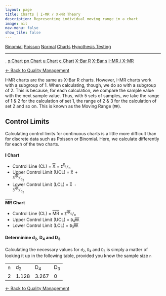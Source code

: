 ```yaml
---
layout: page
title: Charts | I-MR / X-MR Theory
description: Representing individual moving range in a chart
image: nil
nav-menu: false
show_tile: false
---
```


<a href="../binomial.html" class="button small">Binomial</a>
<a href="../poisson.html" class="button small">Poisson</a>
<a href="../normal" class="button small">Normal</a>
<a href="./" class="button special small">Charts</a>
<a href="../hypothesis-testing.html" class="button small">Hypothesis Testing</a>

<hr />

<a href="./" style="border-bottom: none;"><i class="icon fa-home">&nbsp;</i></a>
<a href="p.html" class="button small">p Chart</a>
<a href="pn.html" class="button small">pn Chart</a>
<a href="u.html" class="button small">u Chart</a>
<a href="c.html" class="button small">c Chart</a>
<a href="xbar-r.html" class="button small">X-Bar R</a>
<a href="xbar-s.html" class="button small">X-Bar s</a>
<a href="i-mr_x-mr.html" class="button special small">I-MR / X-MR</a>

<a href="/quality-management">&#x2190; Back to Quality Management</a>

I-MR charts are the same as X-Bar R charts. However, I-MR charts work with a subgroup of 1.  When calculating, though, we do so with a subgroup of 2.  This is because, for each calculation, we compare the sample value with the next sample value.  Thus, with 5 sets of samples, we take the range of 1 & 2 for the calculation of set 1, the range of 2 & 3 for the calculation of set 2 and so on.  This is known as the Moving Range (<code>MR</code>).

## Control Limits

Calculating control limits for continuous charts is a little more difficult than for discrete data such as Poisson or Binomial. Here, we calculate differently for each of the two charts.

#### I Chart

* Control Line (CL) = <span style="text-decoration: overline;">X</span> = <code>&Sigma;<sup><span style="text-decoration: overline;">X</span><sub>i</sub></sup>/<sub>n</sub></code>
* Upper Control Limit (UCL) = <code><span style="text-decoration: overline;">X</span> + 3<sup><span style="text-decoration: overline;">MR</span></sup>/<sub>d<sub>2</sub></sub></code>
* Lower Control Limit (LCL) = <code><span style="text-decoration: overline;">X</span> - 3<sup><span style="text-decoration: overline;">MR</span></sup>/<sub>d<sub>2</sub></sub></code>

#### <span style="text-decoration: overline;">MR</span> Chart

* Control Line (CL) = <span style="text-decoration: overline;">MR</span> = <code>&Sigma;<sup><span style="text-decoration: overline;">MR</span><sub>i</sub></sup>/<sub>n</sub></code>
* Upper Control Limit (UCL) = <code>D<sub>4</sub><span style="text-decoration: overline;">MR</span></code>
* Lower Control Limit (LCL) = <code>D<sub>3</sub><span style="text-decoration: overline;">MR</span></code>

#### Determinine d<sub>2</sub>, D<sub>4</sub> and D<sub>3</sub>

Calculating the necessary values for <code>d<sub>2</sub></code>, <code>D<sub>4</sub></code> and <code>D<sub>3</sub></code> is simply a matter of looking it up in the following table, provided you know the sample size <code>n</code>

<table style="width: 200px;">
  <tr>
    <td>n</td>
    <td>d<sub>2</sub></td>
    <td>D<sub>4</sub></td>
    <td>D<sub>3</sub></td>
  </tr>
  <tr>
    <td>2</td>
    <td>1.128</td>
    <td>3.267</td>
    <td>0</td>
  </tr>
</table>

<a href="/quality-management">&#x2190; Back to Quality Management</a>
